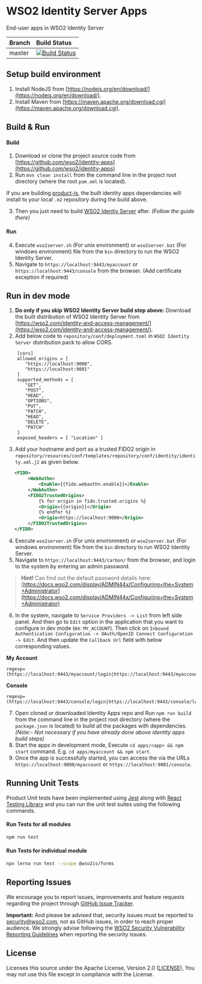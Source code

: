 # WSO2 Identity Server Apps

End-user apps in WSO2 Identity Server

|  Branch | Build Status |
| :------------ |:------------- 
| master      | [![Build Status](https://wso2.org/jenkins/view/Dashboard/job/platform-builds/job/identity-apps/badge/icon)](https://wso2.org/jenkins/view/Dashboard/job/platform-builds/job/identity-apps/) |

## Setup build environment

1. Install NodeJS from [https://nodejs.org/en/download/](https://nodejs.org/en/download/).
2. Install Maven from [https://maven.apache.org/download.cgi](https://maven.apache.org/download.cgi).

## Build & Run

#### Build

1. Download or clone the project source code from [https://github.com/wso2/identity-apps](https://github.com/wso2/identity-apps)
2. Run `mvn clean install` from the command line in the project root directory (where the root `pom.xml` is located). 

If you are building [product-is](https://github.com/wso2/product-is), the built identity apps dependencies will install to your local `.m2` repository during the build above.

3. Then you just need to build [WSO2 Identiy Server](https://github.com/wso2/product-is) after. _(Follow the guide there)_

#### Run

4. Execute `wso2server.sh` (For unix environment) or `wso2server.bat` (For windows environment) file from the `bin` directory to run the WSO2 Identity Server.
5. Navigate to `https://localhost:9443/myaccount` or `https://localhost:9443/console` from the browser. (Add certificate exception if required)

## Run in dev mode

1. **Do only if you skip WSO2 Identity Server build step above:** Download the built distribution of WSO2 Identity Server from [https://wso2.com/identity-and-access-management/](https://wso2.com/identity-and-access-management/).
2. Add below code to `repository/conf/deployment.toml` in `WSO2 Identity Server` distribution pack to allow CORS.

```
    [cors]
    allowed_origins = [
       "https://localhost:9000", 
       "https://localhost:9001"
    ]
    supported_methods = [
       "GET",
       "POST",
       "HEAD",
       "OPTIONS",
       "PUT",
       "PATCH",
       "HEAD",
       "DELETE",
       "PATCH"
    ]
    exposed_headers = [ "Location" ]
```
3. Add your hostname and port as a trusted FIDO2 origin in `repository/resources/conf/templates/repository/conf/identity/identity.xml.j2` as given below.

```xml
   <FIDO>
        <WebAuthn>
            <Enable>{{fido.webauthn.enable}}</Enable>
        </WebAuthn>
        <FIDO2TrustedOrigins>
            {% for origin in fido.trusted.origins %}
            <Origin>{{origin}}</Origin>
            {% endfor %}
            <Origin>https://localhost:9000</Origin>
        </FIDO2TrustedOrigins>
   </FIDO>
```
4. Execute `wso2server.sh` (For unix environment) or `wso2server.bat` (For windows environment) file from the `bin` directory to run WSO2 Identity Server.
5. Navigate to `https://localhost:9443/carbon/` from the browser, and login to the system by entering an admin password.
> **Hint!** Can find out the default password details here: [https://docs.wso2.com/display/ADMIN44x/Configuring+the+System+Administrator](https://docs.wso2.com/display/ADMIN44x/Configuring+the+System+Administrator)
6. In the system, navigate to `Service Providers -> List` from left side panel. And then go to `Edit` option in the application that you want to configure in dev mode (ex: `MY_ACCOUNT`). Then click on `Inbound Authentication Configuration -> OAuth/OpenID Connect Configuration -> Edit`. And then update the `Callback Url` field with below corresponding values.

**My Account**

```
regexp=(https://localhost:9443/myaccount/login|https://localhost:9443/myaccount/logout|https://localhost:9000/myaccount/login|https://localhost:9000/myaccount/logout)
```

**Console**

```
regexp=(https://localhost:9443/console/login|https://localhost:9443/console/logout|https://localhost:9001/console/login|https://localhost:9001/console/logout)
```

7. Open cloned or downloaded Identity Apps repo and Run `npm run build` from the command line in the project root directory (where the `package.json` is located) to build all the packages with dependencies. _(Note:- Not necessary if you have already done above identity apps build steps)_
8. Start the apps in development mode, Execute `cd apps/<app> && npm start` command. E.g. `cd apps/myaccount && npm start`.
9. Once the app is successfully started, you can access the via the URLs `https://localhost:9000/myaccount` or `https://localhost:9001/console`.

## Running Unit Tests

Product Unit tests have been implemented using [Jest](https://jestjs.io/) along with [React Testing Library](https://testing-library.com/docs/react-testing-library/intro)
and you can run the unit test suites using the following commands.

#### Run Tests for all modules

```bash
npm run test
```

#### Run Tests for individual module

```bash
npx lerna run test --scope @wso2is/forms
```

## Reporting Issues

We encourage you to report issues, improvements and feature requests regarding the project through [GitHub Issue Tracker](https://github.com/wso2/identity-apps/issues).

**Important:** And please be advised that, security issues must be reported to [security@wso2.com](mailto:security@wso2.com), not as GitHub issues, in order to reach proper audience. We strongly advise following the [WSO2 Security Vulnerability Reporting Guidelines](https://docs.wso2.com/display/Security/WSO2+Security+Vulnerability+Reporting+Guidelines) when reporting the security issues.

## License

Licenses this source under the Apache License, Version 2.0 ([LICENSE](LICENSE)), You may not use this file except in compliance with the License.
